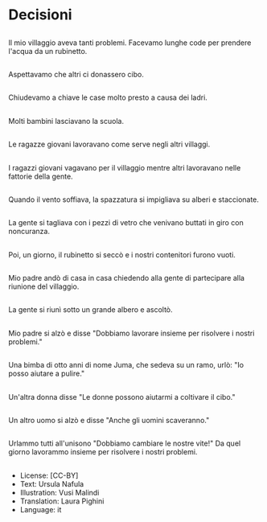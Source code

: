# Decisioni

##
Il mio villaggio aveva tanti problemi. Facevamo lunghe code per prendere l'acqua da un rubinetto.

##
Aspettavamo che altri ci donassero cibo.

##
Chiudevamo a chiave le case molto presto a causa dei ladri.

##
Molti bambini lasciavano la scuola.

##
Le ragazze giovani lavoravano come serve negli altri villaggi.

##
I ragazzi giovani vagavano per il villaggio mentre altri lavoravano nelle fattorie della gente.

##
Quando il vento soffiava, la spazzatura si impigliava su alberi e staccionate.

##
La gente si tagliava con i pezzi di vetro che venivano buttati in giro con noncuranza.

##
Poi, un giorno, il rubinetto si seccò e i nostri contenitori furono vuoti.

##
Mio padre andò di casa in casa chiedendo alla gente di partecipare alla riunione del villaggio.

##
La gente si riunì sotto un grande albero e ascoltò.

##
Mio padre si alzò e disse "Dobbiamo lavorare insieme per risolvere i nostri problemi."

##
Una bimba di otto anni di nome Juma, che sedeva su un ramo, urlò: "Io posso aiutare a pulire."

##
Un'altra donna disse "Le donne possono aiutarmi a coltivare il cibo."

##
Un altro uomo si alzò e disse "Anche gli uomini scaveranno."

##
Urlammo tutti all'unisono "Dobbiamo cambiare le nostre vite!" Da quel giorno lavorammo insieme per risolvere i nostri problemi.

##
* License: [CC-BY]
* Text: Ursula Nafula
* Illustration: Vusi Malindi
* Translation: Laura Pighini
* Language: it
